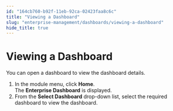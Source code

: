 ```yaml
---
id: "164cb760-b92f-11eb-92ca-02423faa8c6c"
title: "Viewing a Dashboard"
slug: "enterprise-management/dashboards/viewing-a-dashboard"
hide_title: true
---
```


<a id="ariaid-title1"/>

# Viewing a Dashboard

<p xmlns="http://www.w3.org/1999/xhtml" className="shortdesc">
</p>

<section xmlns="http://www.w3.org/1999/xhtml" className="section context">You can open a dashboard to view the dashboard details.</section>

<ol xmlns="http://www.w3.org/1999/xhtml" className="ol steps"><li className="li step stepexpand"><span className="ph cmd">In the module menu, click&nbsp;<strong className="ph b">Home</strong>.</span><div className="itemgroup info">The&nbsp;<strong className="ph b">Enterprise Dashboard</strong>&nbsp;is displayed.</div></li><li className="li step stepexpand"><span className="ph cmd">From the&nbsp;<strong className="ph b">Select Dashboard</strong>&nbsp;drop-down list, select the required dashboard to view the dashboard.</span></li></ol>

